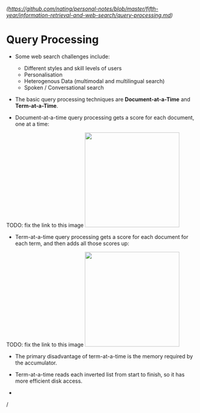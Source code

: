 
*(https://github.com/nating/personal-notes/blob/master/fifth-year/information-retrieval-and-web-search/query-processing.md)*

# Query Processing

* Some web search challenges include:
  * Different styles and skill levels of users
  * Personalisation
  * Heterogenous Data (multimodal and multilingual search)
  * Spoken / Conversational search

* The basic query processing techniques are **Document-at-a-Time** and **Term-at-a-Time**.

* Document-at-a-time query processing gets a score for each document, one at a time:

TODO: fix the link to this image
<img width="250" src="/document-at-a-time.png" />

* Term-at-a-time query processing gets a score for each document for each term, and then adds all those scores up:

TODO: fix the link to this image
<img width="250" src="/document-at-a-time.png" />

* The primary disadvantage of term-at-a-time is the memory required by the accumulator.

* Term-at-a-time reads each inverted list from start to finish, so it has more efficient disk access.

*








/
